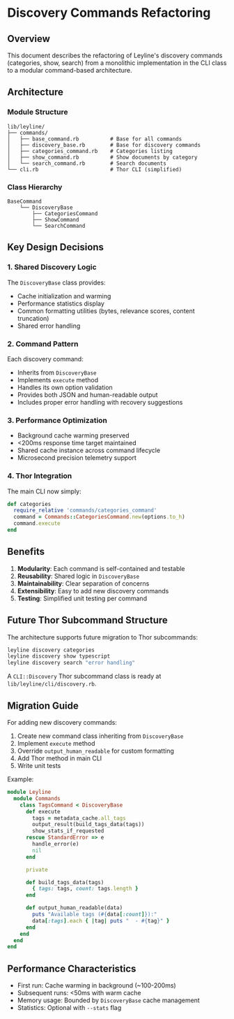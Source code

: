 # Discovery Commands Refactoring

## Overview

This document describes the refactoring of Leyline's discovery commands (categories, show, search) from a monolithic implementation in the CLI class to a modular command-based architecture.

## Architecture

### Module Structure

```
lib/leyline/
├── commands/
│   ├── base_command.rb          # Base for all commands
│   ├── discovery_base.rb        # Base for discovery commands
│   ├── categories_command.rb    # Categories listing
│   ├── show_command.rb          # Show documents by category
│   └── search_command.rb        # Search documents
└── cli.rb                       # Thor CLI (simplified)
```

### Class Hierarchy

```
BaseCommand
    └── DiscoveryBase
        ├── CategoriesCommand
        ├── ShowCommand
        └── SearchCommand
```

## Key Design Decisions

### 1. Shared Discovery Logic

The `DiscoveryBase` class provides:
- Cache initialization and warming
- Performance statistics display
- Common formatting utilities (bytes, relevance scores, content truncation)
- Shared error handling

### 2. Command Pattern

Each discovery command:
- Inherits from `DiscoveryBase`
- Implements `execute` method
- Handles its own option validation
- Provides both JSON and human-readable output
- Includes proper error handling with recovery suggestions

### 3. Performance Optimization

- Background cache warming preserved
- <200ms response time target maintained
- Shared cache instance across command lifecycle
- Microsecond precision telemetry support

### 4. Thor Integration

The main CLI now simply:
```ruby
def categories
  require_relative 'commands/categories_command'
  command = Commands::CategoriesCommand.new(options.to_h)
  command.execute
end
```

## Benefits

1. **Modularity**: Each command is self-contained and testable
2. **Reusability**: Shared logic in `DiscoveryBase`
3. **Maintainability**: Clear separation of concerns
4. **Extensibility**: Easy to add new discovery commands
5. **Testing**: Simplified unit testing per command

## Future Thor Subcommand Structure

The architecture supports future migration to Thor subcommands:
```bash
leyline discovery categories
leyline discovery show typescript
leyline discovery search "error handling"
```

A `CLI::Discovery` Thor subcommand class is ready at `lib/leyline/cli/discovery.rb`.

## Migration Guide

For adding new discovery commands:

1. Create new command class inheriting from `DiscoveryBase`
2. Implement `execute` method
3. Override `output_human_readable` for custom formatting
4. Add Thor method in main CLI
5. Write unit tests

Example:
```ruby
module Leyline
  module Commands
    class TagsCommand < DiscoveryBase
      def execute
        tags = metadata_cache.all_tags
        output_result(build_tags_data(tags))
        show_stats_if_requested
      rescue StandardError => e
        handle_error(e)
        nil
      end

      private

      def build_tags_data(tags)
        { tags: tags, count: tags.length }
      end

      def output_human_readable(data)
        puts "Available tags (#{data[:count]}):"
        data[:tags].each { |tag| puts "  - #{tag}" }
      end
    end
  end
end
```

## Performance Characteristics

- First run: Cache warming in background (~100-200ms)
- Subsequent runs: <50ms with warm cache
- Memory usage: Bounded by `DiscoveryBase` cache management
- Statistics: Optional with `--stats` flag
